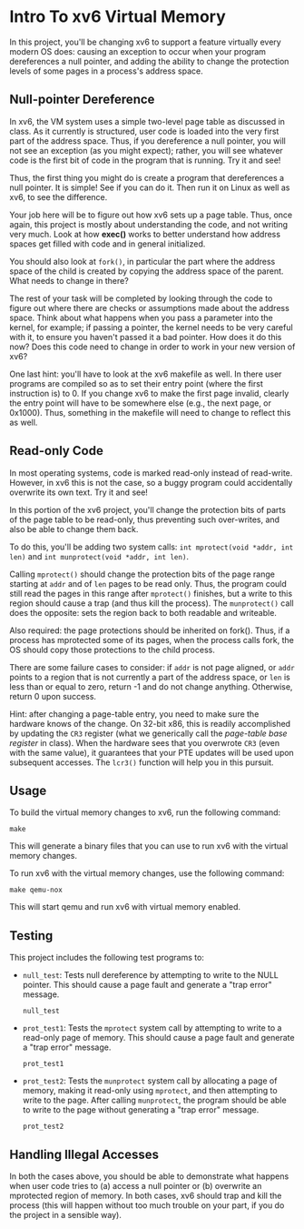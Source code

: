 
# Intro To xv6 Virtual Memory

In this project, you'll be changing xv6 to support a feature virtually
every modern OS does: causing an exception to occur when your program
dereferences a null pointer, and adding the ability to change the protection
levels of some pages in a process's address space.

## Null-pointer Dereference

In xv6, the VM system uses a simple two-level page table as discussed in
class. As it currently is structured, user code is loaded into the very first
part of the address space. Thus, if you dereference a null pointer, you will
not see an exception (as you might expect); rather, you will see whatever code
is the first bit of code in the program that is running. Try it and see!

Thus, the first thing you might do is create a program that dereferences a
null pointer. It is simple! See if you can do it. Then run it on Linux as well
as xv6, to see the difference.

Your job here will be to figure out how xv6 sets up a page table. Thus, once
again, this project is mostly about understanding the code, and not writing
very much. Look at how **exec()** works to better understand how address
spaces get filled with code and in general initialized.

You should also look at `fork()`, in particular the part where the
address space of the child is created by copying the address space of the
parent. What needs to change in there?

The rest of your task will be completed by looking through the code to figure
out where there are checks or assumptions made about the address space. Think
about what happens when you pass a parameter into the kernel, for example; if
passing a pointer, the kernel needs to be very careful with it, to ensure you
haven't passed it a bad pointer. How does it do this now? Does this code need
to change in order to work in your new version of xv6?

One last hint: you'll have to look at the xv6 makefile as well. In there
user programs are compiled so as to set their entry point (where the first
instruction is) to 0. If you change xv6 to make the first page invalid,
clearly the entry point will have to be somewhere else (e.g., the next page,
or 0x1000). Thus, something in the makefile will need to change to reflect
this as well.

## Read-only Code

In most operating systems, code is marked read-only instead of
read-write. However, in xv6 this is not the case, so a buggy program could
accidentally overwrite its own text. Try it and see!

In this portion of the xv6 project, you'll change the protection bits of parts
of the page table to be read-only, thus preventing such over-writes, and also
be able to change them back.

To do this, you'll be adding two system calls: `int mprotect(void *addr, int len)` 
and `int munprotect(void *addr, int len)`.

Calling `mprotect()` should change the protection bits of the page range
starting at `addr` and of `len` pages to be read only. Thus, the program could
still read the pages in this range after `mprotect()` finishes, but a write to
this region should cause a trap (and thus kill the process). The `munprotect()`
call does the opposite: sets the region back to both readable and writeable.

Also required: the page protections should be inherited on fork(). Thus, if
a process has mprotected some of its pages, when the process calls fork, the
OS should copy those protections to the child process.

There are some failure cases to consider: if `addr` is not page aligned,
or `addr` points to a region that is not currently a part of the address
space, or `len` is less than or equal to zero, return -1 and do not change
anything. Otherwise, return 0 upon success.

Hint: after changing a page-table entry, you need to make sure the hardware
knows of the change. On 32-bit x86, this is readily accomplished by updating
the `CR3` register (what we generically call the *page-table base register* in
class). When the hardware sees that you overwrote `CR3` (even with the same
value), it guarantees that your PTE updates will be used upon subsequent
accesses. The `lcr3()` function will help you in this pursuit.

## Usage

To build the virtual memory changes to xv6, run the following command:

```
make
```

This will generate a binary files that you can use to run xv6 with the virtual memory changes.

To run xv6 with the virtual memory changes, use the following command:

```
make qemu-nox
```

This will start qemu and run xv6 with virtual memory enabled.

## Testing

This project includes the following test programs to:

- `null_test`: Tests null dereference by attempting to write to the NULL pointer. This should cause a page fault and generate a "trap error" message.

  ```
  null_test
  ```

- `prot_test1`: Tests the `mprotect` system call by attempting to write to a read-only page of memory. This should cause a page fault and  generate a "trap error" message.

  ```
  prot_test1
  ```

- `prot_test2`: Tests the `munprotect` system call by allocating a page of memory, making it read-only using `mprotect`, and then attempting to write to the page. After calling `munprotect`, the program should be able to write to the page without generating a "trap error" message.

  ```
  prot_test2
  ```

## Handling Illegal Accesses

In both the cases above, you should be able to demonstrate what happens when
user code tries to (a) access a null pointer or (b) overwrite an mprotected
region of memory. In both cases, xv6 should trap and kill the process (this
will happen without too much trouble on your part, if you do the project in a
sensible way).




